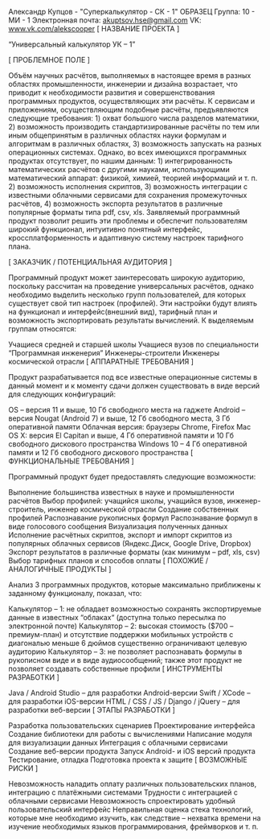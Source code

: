 Александр Купцов - "Суперкалькулятор - СК - 1"
ОБРАЗЕЦ
Группа: 10 - МИ - 1
Электронная почта: akuptsov.hse@gmail.com
VK: www.vk.com/alekscooper
[ НАЗВАНИЕ ПРОЕКТА ]

“Универсальный калькулятор УК – 1”

[ ПРОБЛЕМНОЕ ПОЛЕ ]

Объём научных расчётов, выполняемых в настоящее время в разных областях промышленности, инженерии и дизайна возрастает, что приводит к необходимости развития и совершенствования программных продуктов, осуществляющих эти расчёты. К сервисам и приложениям, осуществляющим подобные расчёты, предъявляются следующие требования: 1) охват большого числа разделов математики, 2) возможность производить стандартизированные расчёты по тем или иным общепринятым в различных областях науки формулам и алгоритмам в различных областях, 3) возможность запускать на разных операционных системах. Однако, во всех имеющихся программных продуктах отсутствует, по нашим данным: 1) интегрированность математических расчётов с другими науками, использующими математический аппарат: физикой, химией, теорией информаций и т. п. 2) возможность исполнения скриптов, 3) возможность интеграции с известными облачными сервисами для сохранения промежуточных расчётов, 4) возможность экспорта результатов в различные популярные форматы типа pdf, csv, xls. Заявляемый программный продукт позволит решить эти проблемы и обеспечит пользователям широкий функционал, интуитивно понятный интерфейс, кроссплатформенность и адаптивную систему настроек тарифного плана.

[ ЗАКАЗЧИК / ПОТЕНЦИАЛЬНАЯ АУДИТОРИЯ ]

Программный продукт может заинтересовать широкую аудиторию, поскольку рассчитан на проведение универсальных расчётов, однако необходимо выделить несколько групп пользователей, для которых существует свой тип настроек (профилей). Эти настройки будут влиять на функционал и интерфейс(внешний вид), тарифный план и возможность экспортировать результаты вычислений. К выделяемым группам относятся:

Учащиеся средней и старшей школы
Учащиеся вузов по специальности “Программная инженерия”
Инженеры-строители
Инженеры космической отрасли
[ АППАРАТНЫЕ ТРЕБОВАНИЯ ]

Продукт разрабатывается под все известные операционные системы в данный момент и к моменту сдачи должен существовать в виде версий для следующих конфигураций:

OS – версия 11 и выше, 10 Гб свободного места на гаджете
Android – версия Nougat (Android 7) и выше, 12 Гб свободного места, 3 Гб оперативной памяти
Облачная версия: браузеры Chrome, Firefox
Mac OS X: версия El Capitan и выше, 4 Гб оперативной памяти и 10 Гб свободного дискового пространства
Windows 10 – 4 Гб оперативной памяти и 12 Гб свободного дискового пространства
[ ФУНКЦИОНАЛЬНЫЕ ТРЕБОВАНИЯ ]

Программный продукт будет предоставлять следующие возможности:

Выполнение большинства известных в науке и промышленности расчётов
Выбор профилей: учащийся школы, учащийся вузов, инженер-строитель, инженер космической отрасли
Создание собственных профилей
Распознавание рукописных формул
Распознавание формул в виде голосового сообщения
Визуализация полученных данных
Исполнение расчётных скриптов, экспорт и импорт скриптов из популярных облачных сервисов (Яндекс.Диск, Google Drive, Dropbox)
Экспорт результатов в различные форматы (как минимум – pdf, xls, csv)
Выбор тарифных планов и способов оплаты
[ ПОХОЖИЕ / АНАЛОГИЧНЫЕ ПРОДУКТЫ ]

Анализ 3 программных продуктов, которые максимально приближены к заданному функционалу, показал, что:

Калькулятор – 1: не обладает возможностью сохранять экспортируемые данные в известных “облаках“ (доступна только пересылка по электронной почте)
Калькулятор – 2: высокая стоимость ($700 – премиум-план) и отсутствие поддержки мобильных устройств с диагональю меньше 6 дюймов существенно ограничивают целевую аудиторию
Калькулятор – 3: не позволяет распознавать формулы в рукописном виде и в виде аудиосообщений; также этот продукт не позволяет создавать собственные профили
[ ИНСТРУМЕНТЫ РАЗРАБОТКИ ]

Java / Android Studio – для разработки Android-версии
Swift / XCode – для разработки iOS-версии
HTML / CSS / JS / Django / jQuery – для разработки веб-версии
[ ЭТАПЫ РАЗРАБОТКИ ]

Разработка пользовательских сценариев
Проектирование интерфейса
Создание библиотеки для работы с вычислениями
Написание модуля для визуализации данных
Интеграция с облачными сервисами
Создание веб-версии продукта
Запуск Android- и iOS версий продукта
Тестирование, отладка
Подготовка проекта к защите
[ ВОЗМОЖНЫЕ РИСКИ ]

Невозможность наладить оплату различных пользовательских планов, интеграцию с платёжными системами
Трудности с интеграцией с облачными сервисами
Невозможность спроектировать удобный пользовательский интерфейс
Неправильная оценка стека технологий, которые мне необходимо изучить, как следствие – нехватка времени на изучение необходимых языков программирования, фреймворков и т. п.
